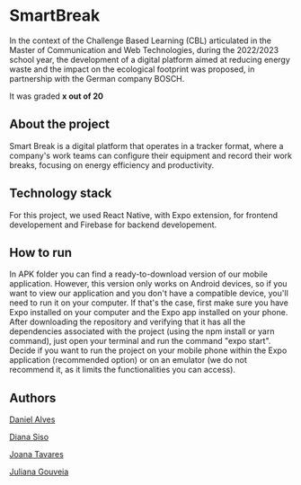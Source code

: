 # SmartBreak
In the context of the Challenge Based Learning (CBL) articulated in the Master of Communication and Web Technologies, during the 2022/2023 school year, the development of a digital platform aimed at reducing energy waste and the impact on the ecological footprint was proposed, in partnership with the German company BOSCH.

It was graded **x out of 20**

## About the project

Smart Break is a digital platform that operates in a tracker format, where a company's work teams can configure their equipment and record their work breaks, focusing on energy efficiency and productivity.

## Technology stack

For this project, we used React Native, with Expo extension, for frontend developement and Firebase for backend developement.

## How to run
In APK folder you can find a ready-to-download version of our mobile application. However, this version only works on Android devices, so if you want to view our application and you don't have a compatible device, you'll need to run it on your computer.
If that's the case, first make sure you have Expo installed on your computer and the Expo app installed on your phone. After downloading the repository and verifying that it has all the dependencies associated with the project (using the npm install or yarn command), just open your terminal and run the command "expo start".
Decide if you want to run the project on your mobile phone within the Expo application (recommended option) or on an emulator (we do not recommend it, as it limits the functionalities you can access).

## Authors

[Daniel Alves](https://github.com/coolalves)

[Diana Siso](https://github.com/DianaSiso)

[Joana Tavares](https://github.com/joanalt)

[Juliana Gouveia](https://github.com/beelze-b0ss)

